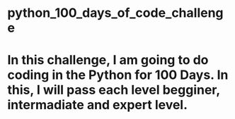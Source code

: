 # python_100_days_of_code_challenge

# In this challenge, I am going to do coding in the Python for 100 Days. In this, I will pass each level begginer, intermadiate and expert level.